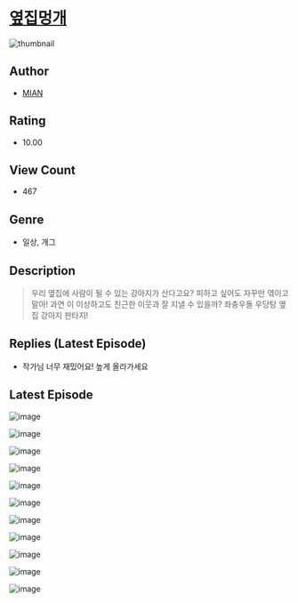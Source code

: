 # [옆집멍개](https://comic.naver.com/challenge/list?titleId=810017)
![thumbnail](https://image-comic.pstatic.net/user_contents_data/challenge_comic/2023/05/23/313877/upload_3486966095400690534_480x623.jpeg)

## Author
- [MIAN](https://comic.naver.com/artistTitle?id=313877)

## Rating
- 10.00

## View Count
- 467

## Genre
- 일상, 개그

## Description
> ﻿우리 옆집에 사람이 될 수 있는 강아지가 산다고요? 피하고 싶어도 자꾸만 엮이고 말아! 과연 이 이상하고도 친근한 이웃과 잘 지낼 수 있을까? 좌충우돌 우당탕 옆집 강아지 판타지!

## Replies (Latest Episode)
- 작가님 너무 재밌어요! 높게 올라가세요

## Latest Episode
![image](https://image-comic.pstatic.net/user_contents_data/challenge_comic/2023/05/27/313877/upload_3774636828724388913.jpeg)

![image](https://image-comic.pstatic.net/user_contents_data/challenge_comic/2023/05/27/313877/upload_3546080247113200441.jpeg)

![image](https://image-comic.pstatic.net/user_contents_data/challenge_comic/2023/05/27/313877/upload_7089340059865277029.jpeg)

![image](https://image-comic.pstatic.net/user_contents_data/challenge_comic/2023/05/27/313877/upload_4135202995974661684.jpeg)

![image](https://image-comic.pstatic.net/user_contents_data/challenge_comic/2023/05/27/313877/upload_7076616489716430689.jpeg)

![image](https://image-comic.pstatic.net/user_contents_data/challenge_comic/2023/05/27/313877/upload_7149292000769226086.jpeg)

![image](https://image-comic.pstatic.net/user_contents_data/challenge_comic/2023/05/27/313877/upload_7378132475336810850.jpeg)

![image](https://image-comic.pstatic.net/user_contents_data/challenge_comic/2023/05/27/313877/upload_3474588922233303654.jpeg)

![image](https://image-comic.pstatic.net/user_contents_data/challenge_comic/2023/05/27/313877/upload_7364904045642932531.jpeg)

![image](https://image-comic.pstatic.net/user_contents_data/challenge_comic/2023/05/27/313877/upload_3834078841079752291.jpeg)

![image](https://image-comic.pstatic.net/user_contents_data/challenge_comic/2023/05/27/313877/upload_7364574393981428792.jpeg)
